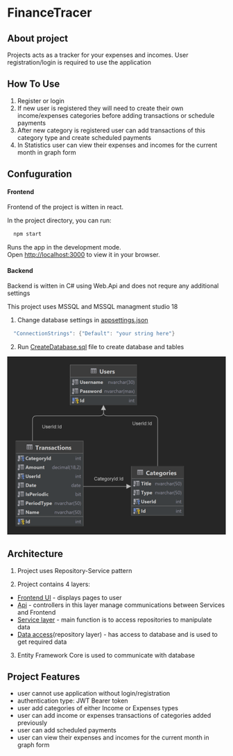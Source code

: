 # FinanceTracer

## About project
Projects acts as a tracker for your expenses and incomes.
 User registration/login is required to use the application

## How To Use

1. Register or login
2. If new user is registered they will need to create their own income/expenses categories before adding transactions or schedule payments
3. After new category is registered user can add transactions of this category type and create scheduled payments
4. In Statistics user can view their expenses and incomes for the current month in graph form 

## Confuguration

#### Frontend 
Frontend of the project is witten in react.  

In the project directory, you can run:

```bash
  npm start
```

Runs the app in the development mode.\
Open [http://localhost:3000](http://localhost:3000) to view it in your browser.

#### Backend
Backend is witten in C# using Web.Api and does not requre any additional settings

This project uses MSSQL and MSSQL managment studio 18
1. Change database settings in [appsettings.json](https://github.com/RrraR/FinanceTracker/blob/master/FinanceTracker/appsettings.json)

```csharp
  "ConnectionStrings": {"Default": "your string here"}
```

2. Run [CreateDatabase.sql](https://github.com/RrraR/FinanceTracker/blob/master/CreateDatabase.sql) file to create database and tables

![Database structure](DatabaseDiagram.png?raw=true "Database Structure")


## Architecture

1. Project uses Repository-Service pattern

2. Project contains 4 layers:
 - [Frontend UI](https://github.com/RrraR/FinanceTracker/tree/master/financetracker.ui) - displays pages to user
 - [Api](https://github.com/RrraR/FinanceTracker/tree/master/FinanceTracker) - controllers in this layer manage communications between Services and Frontend
 - [Service layer](https://github.com/RrraR/FinanceTracker/tree/master/FinanceTracker.Services) - main function is to access repositories to manipulate data
 - [Data access](https://github.com/RrraR/FinanceTracker/tree/master/FinanceTracker.Data)(repository layer) - has access to database and is used to get required data

 3. Entity Framework Core is used to communicate with database

## Project Features

- user cannot use application without login/registration
- authentication type: JWT Bearer token
- user add categories of either Income or Expenses types
- user can add income or expenses transactions of categories added previously 
- user can add scheduled payments 
- user can view their expenses and incomes for the current month in graph form 
